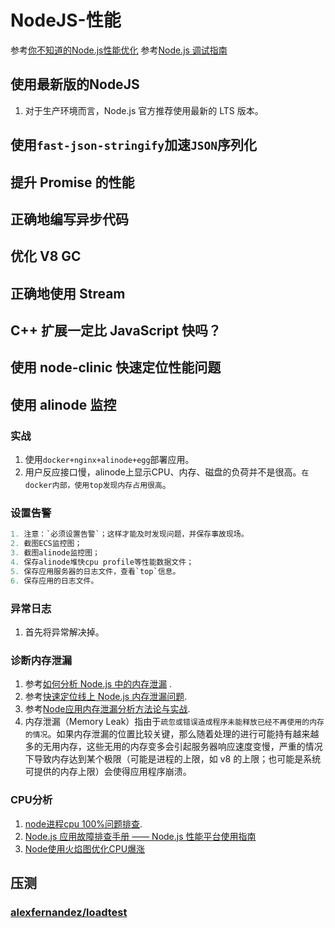 # NodeJS-性能


参考[你不知道的Node.js性能优化](https://zhuanlan.zhihu.com/p/50055740)
参考[Node.js 调试指南](https://www.bookstack.cn/read/node-in-debugging/README.md)

## 使用最新版的NodeJS

1. 对于生产环境而言，Node.js 官方推荐使用最新的 LTS 版本。

## 使用`fast-json-stringify`加速`JSON`序列化

## 提升 Promise 的性能

## 正确地编写异步代码

## 优化 V8 GC

## 正确地使用 Stream

## C++ 扩展一定比 JavaScript 快吗？

## 使用 node-clinic 快速定位性能问题

## 使用 alinode 监控

### 实战

1. 使用`docker+nginx+alinode+egg`部署应用。
2. 用户反应接口慢，alinode上显示CPU、内存、磁盘的负荷并不是很高。`在docker内部，使用top发现内存占用很高`。

### 设置告警

```python
1. 注意：`必须设置告警`；这样才能及时发现问题，并保存事故现场。
2. 截图ECS监控图；
3. 截图alinode监控图；
4. 保存alinode堆快cpu profile等性能数据文件；
5. 保存应用服务器的日志文件，查看`top`信息。
6. 保存应用的日志文件。
```

### 异常日志

1. 首先将异常解决掉。

### 诊断内存泄漏

1. 参考[如何分析 Node.js 中的内存泄漏](https://zhuanlan.zhihu.com/p/25736931) .
2. 参考[快速定位线上 Node.js 内存泄漏问题](https://yq.aliyun.com/articles/587187).
3. 参考[Node应用内存泄漏分析方法论与实战](https://github.com/alibaba/beidou/blob/master/packages/beidou-docs/articles/node-memory-leak.md).
4. 内存泄漏（Memory Leak）指由于`疏忽或错误造成程序未能释放已经不再使用的内存的情况`。如果内存泄漏的位置比较关键，那么随着处理的进行可能持有越来越多的无用内存，这些无用的内存变多会引起服务器响应速度变慢，严重的情况下导致内存达到某个极限（可能是进程的上限，如 v8 的上限；也可能是系统可提供的内存上限）会使得应用程序崩溃。

### CPU分析

1. [node进程cpu 100%问题排查](https://my.oschina.net/AviorAlong/blog/3132684).
2. [Node.js 应用故障排查手册 —— Node.js 性能平台使用指南](https://segmentfault.com/a/1190000018752005)
3. [Node使用火焰图优化CPU爆涨](https://zhuanlan.zhihu.com/p/76250769)

## 压测

### [alexfernandez/loadtest](https://github.com/alexfernandez/loadtest)


